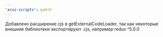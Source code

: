 ```yaml
---
'arui-scripts': patch
---
```


Добавлено расширение cjs в getExternalCodeLoader, так как некоторые внешние библиотеки экспортируют .cjs, например redux ^5.0.0
